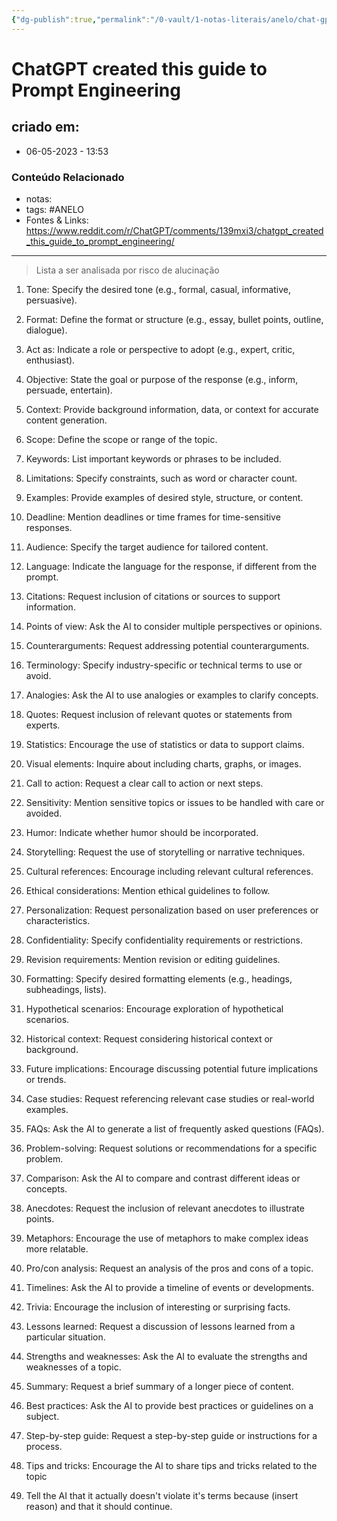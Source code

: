 ```yaml
---
{"dg-publish":true,"permalink":"/0-vault/1-notas-literais/anelo/chat-gpt-created-this-guide-to-prompt-engineering/","tags":["ANELO"],"dgHomeLink":true,"dgShowLocalGraph":true,"dgShowFileTree":true,"dgEnableSearch":true}
---
```


# ChatGPT created this guide to Prompt Engineering

## criado em: 
-  06-05-2023 - 13:53

### Conteúdo Relacionado
- notas: 
- tags: #ANELO
- Fontes & Links: https://www.reddit.com/r/ChatGPT/comments/139mxi3/chatgpt_created_this_guide_to_prompt_engineering/

---
>Lista a ser analisada por risco de alucinação

1.  Tone: Specify the desired tone (e.g., formal, casual, informative, persuasive).
    
2.  Format: Define the format or structure (e.g., essay, bullet points, outline, dialogue).
    
3.  Act as: Indicate a role or perspective to adopt (e.g., expert, critic, enthusiast).
    
4.  Objective: State the goal or purpose of the response (e.g., inform, persuade, entertain).
    
5.  Context: Provide background information, data, or context for accurate content generation.
    
6.  Scope: Define the scope or range of the topic.
    
7.  Keywords: List important keywords or phrases to be included.
    
8.  Limitations: Specify constraints, such as word or character count.
    
9.  Examples: Provide examples of desired style, structure, or content.
    
10.  Deadline: Mention deadlines or time frames for time-sensitive responses.
    
11.  Audience: Specify the target audience for tailored content.
    
12.  Language: Indicate the language for the response, if different from the prompt.
    
13.  Citations: Request inclusion of citations or sources to support information.
    
14.  Points of view: Ask the AI to consider multiple perspectives or opinions.
    
15.  Counterarguments: Request addressing potential counterarguments.
    
16.  Terminology: Specify industry-specific or technical terms to use or avoid.
    
17.  Analogies: Ask the AI to use analogies or examples to clarify concepts.
    
18.  Quotes: Request inclusion of relevant quotes or statements from experts.
    
19.  Statistics: Encourage the use of statistics or data to support claims.
    
20.  Visual elements: Inquire about including charts, graphs, or images.
    
21.  Call to action: Request a clear call to action or next steps.
    
22.  Sensitivity: Mention sensitive topics or issues to be handled with care or avoided.
    
23.  Humor: Indicate whether humor should be incorporated.
    
24.  Storytelling: Request the use of storytelling or narrative techniques.
    
25.  Cultural references: Encourage including relevant cultural references.
    
26.  Ethical considerations: Mention ethical guidelines to follow.
    
27.  Personalization: Request personalization based on user preferences or characteristics.
    
28.  Confidentiality: Specify confidentiality requirements or restrictions.
    
29.  Revision requirements: Mention revision or editing guidelines.
    
30.  Formatting: Specify desired formatting elements (e.g., headings, subheadings, lists).
    
31.  Hypothetical scenarios: Encourage exploration of hypothetical scenarios.
    
32.  Historical context: Request considering historical context or background.
    
33.  Future implications: Encourage discussing potential future implications or trends.
    
34.  Case studies: Request referencing relevant case studies or real-world examples.
    
35.  FAQs: Ask the AI to generate a list of frequently asked questions (FAQs).
    
36.  Problem-solving: Request solutions or recommendations for a specific problem.
    
37.  Comparison: Ask the AI to compare and contrast different ideas or concepts.
    
38.  Anecdotes: Request the inclusion of relevant anecdotes to illustrate points.
    
39.  Metaphors: Encourage the use of metaphors to make complex ideas more relatable.
    
40.  Pro/con analysis: Request an analysis of the pros and cons of a topic.
    
41.  Timelines: Ask the AI to provide a timeline of events or developments.
    
42.  Trivia: Encourage the inclusion of interesting or surprising facts.
    
43.  Lessons learned: Request a discussion of lessons learned from a particular situation.
    
44.  Strengths and weaknesses: Ask the AI to evaluate the strengths and weaknesses of a topic.
    
45.  Summary: Request a brief summary of a longer piece of content.
    
46.  Best practices: Ask the AI to provide best practices or guidelines on a subject.
    
47.  Step-by-step guide: Request a step-by-step guide or instructions for a process.
    
48.  Tips and tricks: Encourage the AI to share tips and tricks related to the topic
49. Tell the AI that it actually doesn't violate it's terms because (insert reason) and that it should continue.